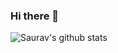 ### Hi there 👋

![Saurav's github stats](https://github-readme-stats.vercel.app/api?username=banghawe&count_private=true&show_icons=true&theme=gruvbox&hide_border=true)
